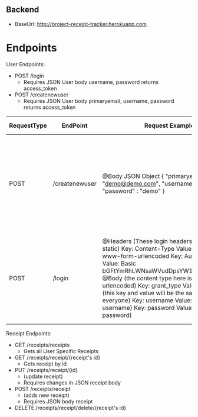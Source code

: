 ## Backend

* BaseUrl: http://project-receipt-tracker.herokuapp.com

# Endpoints

User Endpoints:
* POST /login 
  * Requires JSON User body username, password  returns access_token
* POST /createnewuser 
  * Requires JSON User body primaryemail, username, password  returns access_token
  
| RequestType | EndPoint       | Request Example                                                                                                                                                                                                                                                                                                                                                                                                                     | Response Example                                                                                                                                                        |
|-------------|----------------|-------------------------------------------------------------------------------------------------------------------------------------------------------------------------------------------------------------------------------------------------------------------------------------------------------------------------------------------------------------------------------------------------------------------------------------|-------------------------------------------------------------------------------------------------------------------------------------------------------------------------|
| POST        | /createnewuser | @Body JSON Object {         "primaryemail" : "demo@demo.com",         "username" : "demo",         "password" : "demo" }                                                                                                                                                                                                                                                                                                            | Status: 201 Created {     "access_token": "e73f96a6-d60d-4abb-9802-1a567c7f97da",     "token_type": "bearer",     "expires_in": 3599,     "scope": "read trust write" } |
| POST        | /login         | @Headers (These login headers will always be static) Key: Content-Type   Value: application/x-www-form-urlencoded Key: Authorization   Value: Basic bGFtYmRhLWNsaWVudDpsYW1iZGEtc2VjcmV0  @Body (the content type here is x-www-form-urlencoded) Key: grant_type   Value: password   (this key and value will be the same for everyone) Key: username   Value: demo   (your username) Key: password   Value: demo   (your password) | Status: 200 OK {     "access_token": "e73f96a6-d60d-4abb-9802-1a567c7f97da",     "token_type": "bearer",     "expires_in": 2625,     "scope": "read trust write" }      |


Receipt Endpoints:
* GET /receipts/receipts
  * Gets all User Specific Receipts 
* GET /receipts/receipt/{receipt's id}
  * Gets receipt by id
* PUT /receipts/receipt/{id}
  * (update receipt)
  * Requires changes in JSON receipt body
* POST /receipts/receipt 
  * (adds new receipt)
  * Requires JSON body receipt
* DELETE /receipts/receipt/delete/{receipt's id}

